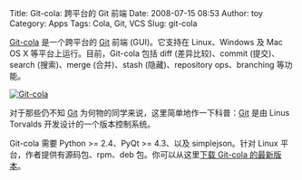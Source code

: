 Title: Git-cola: 跨平台的 Git 前端
Date: 2008-07-15 08:53
Author: toy
Category: Apps
Tags: Cola, Git, VCS
Slug: git-cola

[Git-cola](http://cola.tuxfamily.org) 是一个跨平台的
[Git](http://linuxtoy.org/archives/git.html) 前端 (GUI)。它支持在
Linux、Windows 及 Mac OS X 等平台上运行。目前，Git-cola 包括 diff
(差异比较)、commit (提交)、search (搜索)、merge (合并)、stash
(隐藏)、repository ops、branching 等功能。

[![Git-cola](http://i.linuxtoy.org/i/2008/07/cola-thumb.png)](http://i.linuxtoy.org/i/2008/07/cola.png)

对于那些仍不知 [Git](http://linuxtoy.org/archives/git.html)
为何物的同学来说，这里简单地作一下科普：[Git](http://linuxtoy.org/archives/git.html)
是由 Linus Torvalds 开发设计的一个版本控制系统。

Git-cola 需要 Python >= 2.4、PyQt >= 4.3、以及 simplejson。针对 Linux
平台，作者提供有源码包、rpm、deb 包。你可以从这里[下载 Git-cola
的最新版本](http://cola.tuxfamily.org/releases/?C=M&O=D)。
